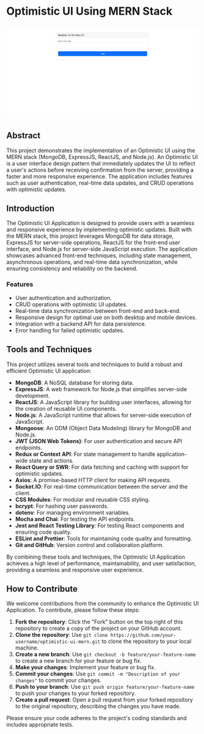 # Optimistic UI Using MERN Stack
###
![ Optimistic UI Using MERN Stack](https://github.com/afzaaljavaid47/Optimistic-UI-using-MERN-Stack/blob/master/Banner.PNG)
###
## Abstract

This project demonstrates the implementation of an Optimistic UI using the MERN stack (MongoDB, ExpressJS, ReactJS, and Node.js). An Optimistic UI is a user interface design pattern that immediately updates the UI to reflect a user's actions before receiving confirmation from the server, providing a faster and more responsive experience. The application includes features such as user authentication, real-time data updates, and CRUD operations with optimistic updates.

## Introduction

The Optimistic UI Application is designed to provide users with a seamless and responsive experience by implementing optimistic updates. Built with the MERN stack, this project leverages MongoDB for data storage, ExpressJS for server-side operations, ReactJS for the front-end user interface, and Node.js for server-side JavaScript execution. The application showcases advanced front-end techniques, including state management, asynchronous operations, and real-time data synchronization, while ensuring consistency and reliability on the backend.

### Features

- User authentication and authorization.
- CRUD operations with optimistic UI updates.
- Real-time data synchronization between front-end and back-end.
- Responsive design for optimal use on both desktop and mobile devices.
- Integration with a backend API for data persistence.
- Error handling for failed optimistic updates.

## Tools and Techniques

This project utilizes several tools and techniques to build a robust and efficient Optimistic UI application:

- **MongoDB**: A NoSQL database for storing data.
- **ExpressJS**: A web framework for Node.js that simplifies server-side development.
- **ReactJS**: A JavaScript library for building user interfaces, allowing for the creation of reusable UI components.
- **Node.js**: A JavaScript runtime that allows for server-side execution of JavaScript.
- **Mongoose**: An ODM (Object Data Modeling) library for MongoDB and Node.js.
- **JWT (JSON Web Tokens)**: For user authentication and secure API endpoints.
- **Redux or Context API**: For state management to handle application-wide state and actions.
- **React Query or SWR**: For data fetching and caching with support for optimistic updates.
- **Axios**: A promise-based HTTP client for making API requests.
- **Socket.IO**: For real-time communication between the server and the client.
- **CSS Modules**: For modular and reusable CSS styling.
- **bcrypt**: For hashing user passwords.
- **dotenv**: For managing environment variables.
- **Mocha and Chai**: For testing the API endpoints.
- **Jest and React Testing Library**: For testing React components and ensuring code quality.
- **ESLint and Prettier**: Tools for maintaining code quality and formatting.
- **Git and GitHub**: Version control and collaboration platform.

By combining these tools and techniques, the Optimistic UI Application achieves a high level of performance, maintainability, and user satisfaction, providing a seamless and responsive user experience.

## How to Contribute

We welcome contributions from the community to enhance the Optimistic UI Application. To contribute, please follow these steps:

1. **Fork the repository**: Click the "Fork" button on the top right of this repository to create a copy of the project on your GitHub account.
2. **Clone the repository**: Use `git clone https://github.com/your-username/optimistic-ui-mern.git` to clone the repository to your local machine.
3. **Create a new branch**: Use `git checkout -b feature/your-feature-name` to create a new branch for your feature or bug fix.
4. **Make your changes**: Implement your feature or bug fix.
5. **Commit your changes**: Use `git commit -m "Description of your changes"` to commit your changes.
6. **Push to your branch**: Use `git push origin feature/your-feature-name` to push your changes to your forked repository.
7. **Create a pull request**: Open a pull request from your forked repository to the original repository, describing the changes you have made.

Please ensure your code adheres to the project's coding standards and includes appropriate tests.
